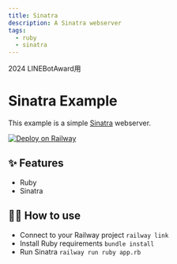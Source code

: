 ```yaml
---
title: Sinatra
description: A Sinatra webserver
tags:
  - ruby
  - sinatra
---
```


2024 LINEBotAward用

# Sinatra Example

This example is a simple [Sinatra](http://sinatrarb.com) webserver.

[![Deploy on Railway](https://railway.app/button.svg)](https://railway.app/new/template/oo2_Dy)

## ✨ Features

- Ruby
- Sinatra

## 💁‍♀️ How to use

- Connect to your Railway project `railway link`
- Install Ruby requirements `bundle install`
- Run Sinatra `railway run ruby app.rb`
